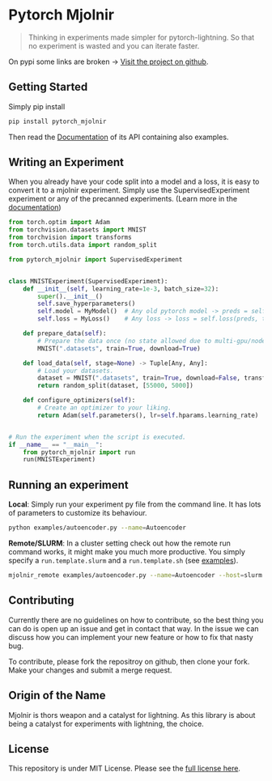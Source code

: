 # Pytorch Mjolnir

> Thinking in experiments made simpler for pytorch-lightning.
> So that no experiment is wasted and you can iterate faster.

On pypi some links are broken -> [Visit the project on github](https://github.com/penguinmenac3/pytorch-mjolnir).

## Getting Started

Simply pip install

```bash
pip install pytorch_mjolnir
```

Then read the [Documentation](docs/README.md) of its API containing also examples.

## Writing an Experiment

When you already have your code split into a model and a loss, it is easy to convert it to a mjolnir experiment.
Simply use the SupervisedExperiment experiment or any of the precanned experiments.
(Learn more in the [documentation](docs/README.md))

```python
from torch.optim import Adam
from torchvision.datasets import MNIST
from torchvision import transforms
from torch.utils.data import random_split

from pytorch_mjolnir import SupervisedExperiment


class MNISTExperiment(SupervisedExperiment):
    def __init__(self, learning_rate=1e-3, batch_size=32):
        super().__init__()
        self.save_hyperparameters()
        self.model = MyModel()  # Any old pytorch model -> preds = self.model(*features)
        self.loss = MyLoss()    # Any loss -> loss = self.loss(preds, targets)

    def prepare_data(self):
        # Prepare the data once (no state allowed due to multi-gpu/node setup.)
        MNIST(".datasets", train=True, download=True)

    def load_data(self, stage=None) -> Tuple[Any, Any]:
        # Load your datasets.
        dataset = MNIST(".datasets", train=True, download=False, transform=transforms.ToTensor())
        return random_split(dataset, [55000, 5000])

    def configure_optimizers(self):
        # Create an optimizer to your liking.
        return Adam(self.parameters(), lr=self.hparams.learning_rate)


# Run the experiment when the script is executed.
if __name__ == "__main__":
    from pytorch_mjolnir import run
    run(MNISTExperiment)
```

## Running an experiment

**Local**: Simply run your experiment py file from the command line.
It has lots of parameters to customize its behaviour.
```bash
python examples/autoencoder.py --name=Autoencoder
```

**Remote/SLURM**: In a cluster setting check out how the remote run command works, it might make you much more productive. You simply specify a `run.template.slurm` and a `run.template.sh` (see [examples](examples)).
```bash
mjolnir_remote examples/autoencoder.py --name=Autoencoder --host=slurm.yourcompany.com
```

## Contributing

Currently there are no guidelines on how to contribute, so the best thing you can do is open up an issue and get in contact that way.
In the issue we can discuss how you can implement your new feature or how to fix that nasty bug.

To contribute, please fork the repositroy on github, then clone your fork. Make your changes and submit a merge request.

## Origin of the Name

Mjolnir is thors weapon and a catalyst for lightning. As this library is about being a catalyst for experiments with lightning, the choice.

## License

This repository is under MIT License. Please see the [full license here](LICENSE).
